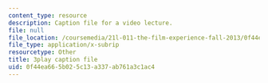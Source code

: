 ```yaml
---
content_type: resource
description: Caption file for a video lecture.
file: null
file_location: /coursemedia/21l-011-the-film-experience-fall-2013/0f44ea665b025c13a337ab761a3c1ac4_Fq0mvAbzUrY.vtt
file_type: application/x-subrip
resourcetype: Other
title: 3play caption file
uid: 0f44ea66-5b02-5c13-a337-ab761a3c1ac4
---
```

